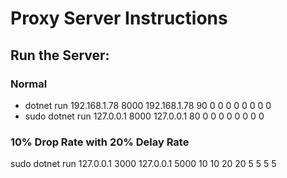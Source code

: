 # Proxy Server Instructions

## Run the Server:

### Normal
- dotnet run 192.168.1.78 8000 192.168.1.78 90 0 0 0 0 0 0 0 0
- sudo dotnet run 127.0.0.1 8000 127.0.0.1 80 0 0 0 0 0 0 0 0

### 10% Drop Rate with 20% Delay Rate
sudo dotnet run 127.0.0.1 3000 127.0.0.1 5000 10 10 20 20 5 5 5 5